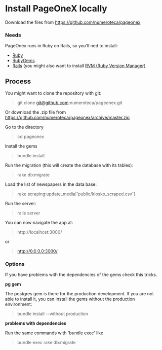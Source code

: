 Install PageOneX locally
==========================
Download the files from https://github.com/numeroteca/pageonex

### Needs
PageOnex runs in Ruby on Rails, so you'll ned to install:
+ [Ruby](http://www.ruby-lang.org/en/downloads/)
+ [RubyGems](http://docs.rubygems.org/)
+ [Rails](http://rubyonrails.org/download) (you might also want to install [RVM (Ruby Version Manager)](https://rvm.io/)

Process
-------------------------
You might want to clone the repository with git:
> git clone git@github.com:numeroteca/pageonex.git

Or download the .zip file from https://github.com/numeroteca/pageonex/archive/master.zip

Go to the directory
> cd pageonex

Install the gems
> bundle install

Run the migration (this will create the database with its tables):
> rake db:migrate

Load the list of newspapers in the data base:
> rake scraping:update_media['public/kiosko_scraped.csv']

Run the server:
> rails server

You can now navigate the app at:
> http://localhost:3000/ 

or 
> http://0.0.0.0:3000/

### Options
If you have problems with the dependencies of the gems check this tricks.

**pg gem**

The postgres gem is there for the production development. If you are not able to install it, you can install the gems without the production environment:
>bundle install --without production

**problems with dependencies**

Run the same commands with 'bundle exec' like
>bundle exec rake db:migrate
